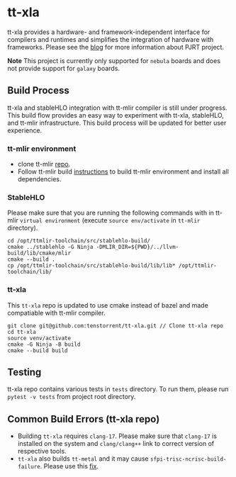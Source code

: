 # tt-xla
tt-xla provides a hardware- and framework-independent interface for compilers and runtimes and simplifies the integration of hardware with frameworks. Please see the [blog](https://opensource.googleblog.com/2023/05/pjrt-simplifying-ml-hardware-and-framework-integration.html) for more information about PJRT project.

**Note** This project is currently only supported for `nebula` boards and does not provide support for `galaxy` boards.

## Build Process
tt-xla and stableHLO integration with tt-mlir compiler is still under progress. This build flow provides an easy way to experiment with tt-xla, stableHLO, and tt-mlir infrastructure. This build process will be updated for better user experience.

### tt-mlir environment
- clone tt-mlir [repo](https://github.com/tenstorrent/tt-mlir).
- Follow tt-mlir build [instructions](https://docs.tenstorrent.com/tt-mlir/build.html) to build tt-mlir environment and install all dependencies.

### StableHLO
Please make sure that you are running the following commands with in tt-mlir `virtual environment` (execute `source env/activate` in `tt-mlir` directory).
```
cd /opt/ttmlir-toolchain/src/stablehlo-build/
cmake ../stablehlo -G Ninja -DMLIR_DIR=${PWD}/../llvm-build/lib/cmake/mlir
cmake --build .
cp /opt/ttmlir-toolchain/src/stablehlo-build/lib/lib* /opt/ttmlir-toolchain/lib/
```

### tt-xla
This `tt-xla` repo is updated to use cmake instead of bazel and made compatiable with tt-mlir compiler.
```
git clone git@github.com:tenstorrent/tt-xla.git // Clone tt-xla repo
cd tt-xla
source venv/activate
cmake -G Ninja -B build
cmake --build build
```

## Testing
tt-xla repo contains various tests in `tests` directory. To run them, please run `pytest -v tests` from project root directory.

## Common Build Errors (tt-xla repo)
- Building `tt-xla` requires `clang-17`. Please make sure that `clang-17` is installed on the system and `clang/clang++` link to correct version of respective tools.
- `tt-xla` also builds `tt-metal` and it may cause `sfpi-trisc-ncrisc-build-failure`. Please use this [fix](https://docs.tenstorrent.com/tt-mlir/build.html#sfpi-trisc-ncrisc-build-failure).
